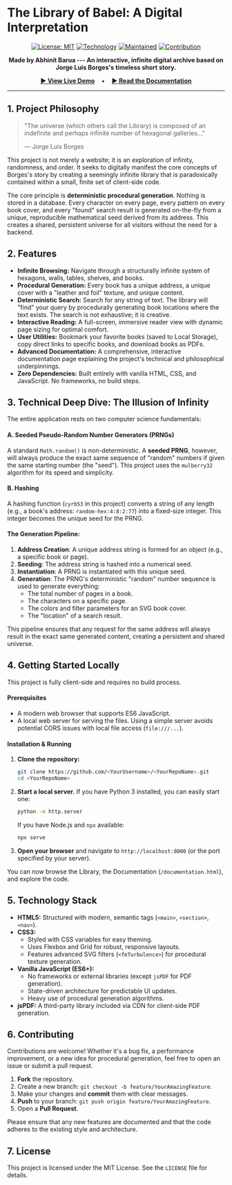 # The Library of Babel: A Digital Interpretation



<div align="center">

[![License: MIT](https://img.shields.io/badge/License-MIT-gold.svg)](https://opensource.org/licenses/MIT)
[![Technology](https://img.shields.io/badge/Tech-HTML%20%7C%20CSS%20%7C%20JS-blueviolet.svg)](#-technology-stack)
[![Maintained](https://img.shields.io/badge/Maintained%3F-Yes-green.svg)](https://github.com/<YourUsername>/<YourRepoName>/commits/main)
[![Contribution](https://img.shields.io/badge/Contributions-Welcome-brightgreen.svg)](#-contributing)

**Made by Abhinit Barua --- An interactive, infinite digital archive based on Jorge Luis Borges's timeless short story.**

[**► View Live Demo**](https://libraryofbabel-wheat.vercel.app/) <!-- Replace # with your live demo link -->
   •   
[**► Read the Documentation**](https://libraryofbabel-wheat.vercel.app/doc_page.html)

</div>

---

## 1. Project Philosophy

> "The universe (which others call the Library) is composed of an indefinite and perhaps infinite number of hexagonal galleries..."
>
> — Jorge Luis Borges

This project is not merely a website; it is an exploration of infinity, randomness, and order. It seeks to digitally manifest the core concepts of Borges's story by creating a seemingly infinite library that is paradoxically contained within a small, finite set of client-side code.

The core principle is **deterministic procedural generation**. Nothing is stored in a database. Every character on every page, every pattern on every book cover, and every "found" search result is generated on-the-fly from a unique, reproducible mathematical seed derived from its address. This creates a shared, persistent universe for all visitors without the need for a backend.

## 2. Features

*   **Infinite Browsing:** Navigate through a structurally infinite system of hexagons, walls, tables, shelves, and books.
*   **Procedural Generation:** Every book has a unique address, a unique cover with a "leather and foil" texture, and unique content.
*   **Deterministic Search:** Search for any string of text. The library will "find" your query by procedurally generating book locations where the text exists. The search is not exhaustive; it is creative.
*   **Interactive Reading:** A full-screen, immersive reader view with dynamic page sizing for optimal comfort.
*   **User Utilities:** Bookmark your favorite books (saved to Local Storage), copy direct links to specific books, and download books as PDFs.
*   **Advanced Documentation:** A comprehensive, interactive documentation page explaining the project's technical and philosophical underpinnings.
*   **Zero Dependencies:** Built entirely with vanilla HTML, CSS, and JavaScript. No frameworks, no build steps.

## 3. Technical Deep Dive: The Illusion of Infinity

The entire application rests on two computer science fundamentals:

#### A. Seeded Pseudo-Random Number Generators (PRNGs)

A standard `Math.random()` is non-deterministic. A **seeded PRNG**, however, will always produce the exact same sequence of "random" numbers if given the same starting number (the "seed"). This project uses the `mulberry32` algorithm for its speed and simplicity.

#### B. Hashing

A hashing function (`cyrb53` in this project) converts a string of any length (e.g., a book's address: `random-hex:4:8:2:77`) into a fixed-size integer. This integer becomes the unique seed for the PRNG.

#### The Generation Pipeline:

1.  **Address Creation**: A unique address string is formed for an object (e.g., a specific book or page).
2.  **Seeding**: The address string is hashed into a numerical seed.
3.  **Instantiation**: A PRNG is instantiated with this unique seed.
4.  **Generation**: The PRNG's deterministic "random" number sequence is used to generate everything:
    -   The total number of pages in a book.
    -   The characters on a specific page.
    -   The colors and filter parameters for an SVG book cover.
    -   The "location" of a search result.

This pipeline ensures that any request for the same address will always result in the exact same generated content, creating a persistent and shared universe.

## 4. Getting Started Locally

This project is fully client-side and requires no build process.

#### Prerequisites

*   A modern web browser that supports ES6 JavaScript.
*   A local web server for serving the files. Using a simple server avoids potential CORS issues with local file access (`file:///...`).

#### Installation & Running

1.  **Clone the repository:**
    ```bash
    git clone https://github.com/<YourUsername>/<YourRepoName>.git
    cd <YourRepoName>
    ```

2.  **Start a local server.** If you have Python 3 installed, you can easily start one:
    ```bash
    python -m http.server
    ```
    If you have Node.js and `npx` available:
    ```bash
    npx serve
    ```

3.  **Open your browser** and navigate to `http://localhost:8000` (or the port specified by your server).

You can now browse the Library, the Documentation (`/documentation.html`), and explore the code.

## 5. Technology Stack

*   **HTML5:** Structured with modern, semantic tags (`<main>`, `<section>`, `<nav>`).
*   **CSS3:**
    *   Styled with CSS variables for easy theming.
    *   Uses Flexbox and Grid for robust, responsive layouts.
    *   Features advanced SVG filters (`<feTurbulence>`) for procedural texture generation.
*   **Vanilla JavaScript (ES6+):**
    *   No frameworks or external libraries (except `jsPDF` for PDF generation).
    *   State-driven architecture for predictable UI updates.
    *   Heavy use of procedural generation algorithms.
*   **jsPDF:** A third-party library included via CDN for client-side PDF generation.

## 6. Contributing

Contributions are welcome! Whether it's a bug fix, a performance improvement, or a new idea for procedural generation, feel free to open an issue or submit a pull request.

1.  **Fork** the repository.
2.  Create a new branch: `git checkout -b feature/YourAmazingFeature`.
3.  Make your changes and **commit** them with clear messages.
4.  **Push** to your branch: `git push origin feature/YourAmazingFeature`.
5.  Open a **Pull Request**.

Please ensure that any new features are documented and that the code adheres to the existing style and architecture.

## 7. License

This project is licensed under the MIT License. See the `LICENSE` file for details.
